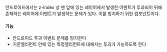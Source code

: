 안드로이드에서는 z-Index 상 맨 앞에 있는 레이어에서 발생한 이벤트가 투과되어 뒤에 존재하는 레이어에 이벤트가 발생하는 문제가 있다. 이를 방지하기 위한 컴포넌트이다.

#### 기능

* 안드로이드 투과 이벤트 문제를 방지한다
* 기준엘리먼트 안에 있는 특정엘리먼트에 대해서는 투과가 가능하도록 한다
